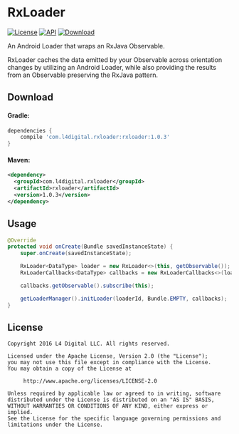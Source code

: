 # RxLoader
[![License](http://img.shields.io/badge/License-Apache%202.0-blue.svg?style=flat-square)](http://www.apache.org/licenses/LICENSE-2.0)
[![API](https://img.shields.io/badge/API-16%2B-blue.svg?style=flat-square)](https://developer.android.com/about/versions/android-4.1.html)
[![Download](https://img.shields.io/badge/JCenter-1.0.3-brightgreen.svg?style=flat-square)](https://bintray.com/l4digital/maven/RxLoader/_latestVersion)

An Android Loader that wraps an RxJava Observable.

RxLoader caches the data emitted by your Observable across orientation changes by utilizing an Android Loader, while also providing the results from an Observable preserving the RxJava pattern.



## Download

#### Gradle:
~~~groovy
dependencies {
    compile 'com.l4digital.rxloader:rxloader:1.0.3'
}
~~~

#### Maven:
~~~xml
<dependency>
  <groupId>com.l4digital.rxloader</groupId>
  <artifactId>rxloader</artifactId>
  <version>1.0.3</version>
</dependency>
~~~



## Usage
~~~java
@Override
protected void onCreate(Bundle savedInstanceState) {
    super.onCreate(savedInstanceState);

    RxLoader<DataType> loader = new RxLoader<>(this, getObservable());
    RxLoaderCallbacks<DataType> callbacks = new RxLoaderCallbacks<>(loader);

    callbacks.getObservable().subscribe(this);

    getLoaderManager().initLoader(loaderId, Bundle.EMPTY, callbacks);
}
~~~



## License
    Copyright 2016 L4 Digital LLC. All rights reserved.

    Licensed under the Apache License, Version 2.0 (the "License");
    you may not use this file except in compliance with the License.
    You may obtain a copy of the License at

         http://www.apache.org/licenses/LICENSE-2.0

    Unless required by applicable law or agreed to in writing, software
    distributed under the License is distributed on an "AS IS" BASIS,
    WITHOUT WARRANTIES OR CONDITIONS OF ANY KIND, either express or implied.
    See the License for the specific language governing permissions and
    limitations under the License.
